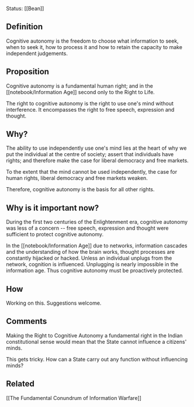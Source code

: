 Status: [[Bean]]

## Definition
Cognitive autonomy is the freedom to choose what information to seek, when to seek it, how to process it and how to retain the capacity to make independent judgements. 

## Proposition
Cognitive autonomy is a fundamental human right; and in the [[notebook/Information Age]] second only to the Right to Life. 

The right to cognitive autonomy is the right to use one's mind without interference. It encompasses the right to free speech, expression and thought. 

## Why?
The ability to use independently use one's mind lies at the heart of why we put the individual at the centre of society; assert that individuals have rights; and therefore make the case for liberal democracy and free markets. 

To the extent that the mind cannot be used independently, the case for human rights, liberal democracy and free markets weaken. 

Therefore, cognitive autonomy is the basis for all other rights. 

## Why is it important now?
During the first two centuries of the Enlightenment era, cognitive autonomy was less of a concern -- free speech, expression and thought were sufficient to protect cognitive autonomy.

In the [[notebook/Information Age]] due to networks, information cascades and the understanding of how the brain works, thought processes are constantly hijacked or hacked. Unless an individual unplugs from the network, cognition is influenced. Unplugging is nearly impossible in the information age. Thus cognitive autonomy must be proactively protected. 


## How
Working on this. Suggestions welcome. 


## Comments
Making the Right to Cognitive Autonomy a fundamental right in the Indian constitutional sense would mean that the State cannot influence a citizens' minds. 

This gets tricky. How can a State carry out any function without influencing minds? 

## Related 
[[The Fundamental Conundrum of Information Warfare]]